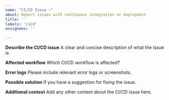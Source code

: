 ```yaml
---
name: "CI/CD Issue ⚡"
about: Report issues with continuous integration or deployment
title: ''
labels: 'cicd'
assignees: ''

---
```


**Describe the CI/CD issue**
A clear and concise description of what the issue is.

**Affected workflow**
Which CI/CD workflow is affected?

**Error logs**
Please include relevant error logs or screenshots.

**Possible solution**
If you have a suggestion for fixing the issue.

**Additional context**
Add any other context about the CI/CD issue here.
